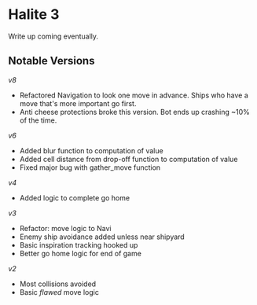 # Halite 3
Write up coming eventually.

## Notable Versions

*v8*
* Refactored Navigation to look one move in advance. Ships who have a move that's more important go first.
* Anti cheese protections broke this version. Bot ends up crashing ~10% of the time.

*v6*
* Added blur function to computation of value
* Added cell distance from drop-off function to computation of value
* Fixed major bug with gather_move function

*v4*
* Added logic to complete go home 

*v3* 
* Refactor: move logic to Navi
* Enemy ship avoidance added unless near shipyard
* Basic inspiration tracking hooked up
* Better go home logic for end of game

*v2* 
* Most collisions avoided
* Basic _flawed_ move logic
